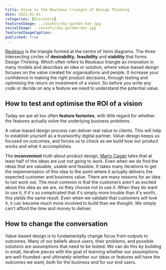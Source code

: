 ```yaml
---
title: Value is the Reuleaux triangle of Design Thinking
date: 2021-01-01
categories: [Discovery]
featuredImage: ../assets/sky-garden-bar.jpg
socialImage: ../assets/sky-garden-bar.jpg
featuredImageCaption: 
published: true
---
```


[Reuleaux](https://en.wikipedia.org/wiki/Reuleaux_triangle) is the triangle formed at the centre of Venn diagrams. The three intersecting circles of **desirability**, **feasibility** and **viability** that forms Design Thinking. Which often refers to Reuleaux triangle as innovation in many models and describes an idea or solution, where value-based design focuses on the value created for organisations and people. It increase your confidence in making the right product decisions, through testing and optimising the return on investment of a vision. So before you write any code or decide on any a feature we need to understand the potential value.

## How to test and optimise the ROI of a vision
Today we are all too often **feature factories**, with little regard for whether the features actually solve the underlying business problems.

A value-based design process can deliver real value to clients. This will help to establish yourself as a trustworthy digital partner. Value-design keeps us focused on outcomes, and forces us to check as we build how our product works and what it accomplishes.

The **inconvenient** truth about product design, [Marty Cagan](https://svpg.com/the-inconvenient-truth-about-product/) tates that at least half of the ideas are just not going to work. Even when we do find the ideas that are valuable, usable and feasible. It takes many iterations to get the implementation of this idea to the point where it actually delivers the expected customer and business value.
There are many reasons for an idea to not work out. The most common is that the customers aren't as excited about this idea as we are, so they choose not to use it. When they do want to use it, if it's so complicated that it's simply more trouble than it's worth, this yields the same result. Even when we validate that customers will love it, it can become much more involved to build than we thought. We simply can't afford the time and money to deliver.

## How to change the conversation
Value-based design is to fundamentally change focus from outputs to outcomes. Many of our beliefs about users, their problems, and possible solutions are assumptions that need to be tested. We can do this by building in small, iterative pieces with the goal of learning whether our assumptions are well-founded - and ultimately whether our ideas or features will have the outcomes we want, both for the business and for our end users.